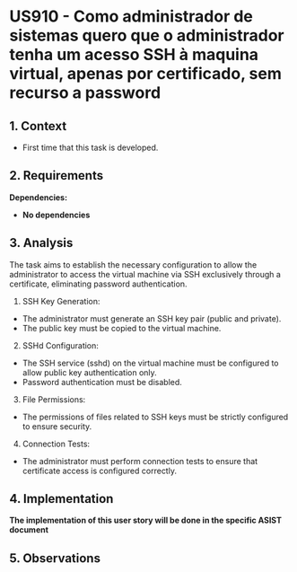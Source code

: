 # US910 - Como administrador de sistemas quero que o administrador tenha um acesso SSH à maquina virtual, apenas por certificado, sem recurso a password

## 1. Context

* First time that this task is developed.

## 2. Requirements

**Dependencies:**
- **No dependencies**

## 3. Analysis

The task aims to establish the necessary configuration to allow the administrator to access the virtual machine via SSH exclusively through a certificate, eliminating password authentication.

1. SSH Key Generation:

* The administrator must generate an SSH key pair (public and private).
* The public key must be copied to the virtual machine.

2. SSHd Configuration:

* The SSH service (sshd) on the virtual machine must be configured to allow public key authentication only.
* Password authentication must be disabled.

3. File Permissions:
* The permissions of files related to SSH keys must be strictly configured to ensure security.

4. Connection Tests:

* The administrator must perform connection tests to ensure that certificate access is configured correctly.

## 4. Implementation

**The implementation of this user story will be done in the specific ASIST document**


## 5. Observations


